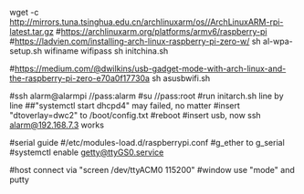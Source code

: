 wget -c http://mirrors.tuna.tsinghua.edu.cn/archlinuxarm/os//ArchLinuxARM-rpi-latest.tar.gz
#https://archlinuxarm.org/platforms/armv6/raspberry-pi
#https://ladvien.com/installing-arch-linux-raspberry-pi-zero-w/
sh al-wpa-setup.sh wifiname wifipass
sh initchina.sh

#https://medium.com/@dwilkins/usb-gadget-mode-with-arch-linux-and-the-raspberry-pi-zero-e70a0f17730a
sh asusbwifi.sh


#ssh alarm@alarmpi //pass:alarm
#su //pass:root
#run initarch.sh line by line
##"systemctl start dhcpd4" may failed, no matter
#insert "dtoverlay=dwc2" to /boot/config.txt
#reboot
#insert usb, now ssh alarm@192.168.7.3 works




#serial guide
#/etc/modules-load.d/raspberrypi.conf
#g_ether to g_serial
#systemctl enable getty@ttyGS0.service

#host connect via "screen /dev/ttyACM0 115200"
#window use "mode" and putty